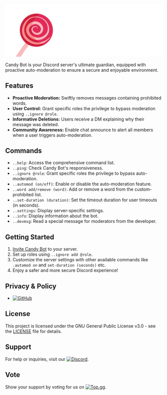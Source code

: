 <img src="banner.png">

Candy Bot is your Discord server's ultimate guardian, equipped with proactive auto-moderation to ensure a secure and enjoyable environment.

## Features

- **Proactive Moderation:** Swiftly removes messages containing prohibited words.
- **User Control:** Grant specific roles the privilege to bypass moderation using `..ignore @role`.
- **Informative Deletions:** Users receive a DM explaining why their message was deleted.
- **Community Awareness:** Enable chat announce to alert all members when a user triggers auto-moderation.

## Commands

- `..help`: Access the comprehensive command list.
- `..ping`: Check Candy Bot's responsiveness.
- `..ignore @role`: Grant specific roles the privilege to bypass auto-moderation.
- `..automod (on/off)`: Enable or disable the auto-moderation feature.
- `..word add/remove (word)`: Add or remove a word from the custom-prohibited list.
- `..set-duration (duration)`: Set the timeout duration for user timeouts (in seconds).
- `..settings`: Display server-specific settings.
- `..info`: Display information about the bot.
- `..devmsg`: Read a special message for moderators from the developer.

## Getting Started

1. [Invite Candy Bot](https://discord.com/oauth2/authorize?client_id=1120526687373889536&scope=bot&permissions=432584125521) to your server.
2. Set up roles using `..ignore add @role`.
3. Customize the server settings with other available commands like `.automod on` and `set-duration (seconds)` etc.
4. Enjoy a safer and more secure Discord experience!

## Privacy & Policy

- [![GitHub](https://img.shields.io/badge/GitHub-View%20File-blue?style=flat-square&logo=github)](https://github.com/ognexy/Candy-bot/blob/main/privacy%26policy.md)

## License

This project is licensed under the GNU General Public License v3.0 - see the [LICENSE](LICENSE) file for details.

## Support

For help or inquiries, visit our [![Discord](https://img.shields.io/discord/1120511503938891941?label=Discord&logo=discord&style=flat-square)](https://discord.com/invite/qB2NVgC8jy).

## Vote

Show your support by voting for us on [![Top.gg](https://img.shields.io/badge/dynamic/json?color=brightgreen&label=Top.gg&query=%24.monthly_points&url=https%3A%2F%2Ftop.gg%2Fapi%2Fbots%2F1120526687373889536%2Fstats)](https://top.gg/bot/1120526687373889536).
